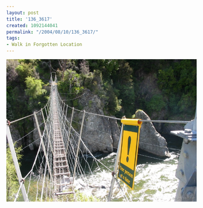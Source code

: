 ```yaml
---
layout: post
title: '136_3617'
created: 1092144041
permalink: "/2004/08/10/136_3617/"
tags:
- Walk in Forgotten Location
---
```


<img src="/image/images/136_3617-1240.jpg"/>


